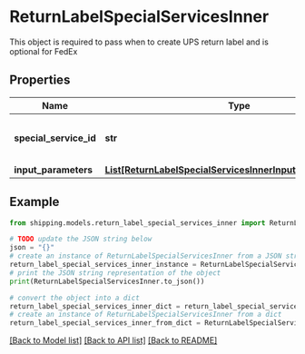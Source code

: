 # ReturnLabelSpecialServicesInner

This object is required to pass when to create UPS return label and is optional for FedEx

## Properties

Name | Type | Description | Notes
------------ | ------------- | ------------- | -------------
**special_service_id** | **str** | PRL is the return label special service | [optional] 
**input_parameters** | [**List[ReturnLabelSpecialServicesInnerInputParametersInner]**](ReturnLabelSpecialServicesInnerInputParametersInner.md) |  | [optional] 

## Example

```python
from shipping.models.return_label_special_services_inner import ReturnLabelSpecialServicesInner

# TODO update the JSON string below
json = "{}"
# create an instance of ReturnLabelSpecialServicesInner from a JSON string
return_label_special_services_inner_instance = ReturnLabelSpecialServicesInner.from_json(json)
# print the JSON string representation of the object
print(ReturnLabelSpecialServicesInner.to_json())

# convert the object into a dict
return_label_special_services_inner_dict = return_label_special_services_inner_instance.to_dict()
# create an instance of ReturnLabelSpecialServicesInner from a dict
return_label_special_services_inner_from_dict = ReturnLabelSpecialServicesInner.from_dict(return_label_special_services_inner_dict)
```
[[Back to Model list]](../README.md#documentation-for-models) [[Back to API list]](../README.md#documentation-for-api-endpoints) [[Back to README]](../README.md)


